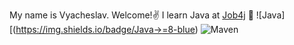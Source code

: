 My name is Vyacheslav. Welcome!:v:
I learn Java at [Job4j](https://job4j.ru) :tea:
![Java][(https://img.shields.io/badge/Java->=8-blue)
![Maven](https://img.shields.io/badge/Apache_Maven-8A2BE2)

